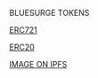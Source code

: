 BLUESURGE TOKENS

  [ERC721](https://rinkeby.etherscan.io/address/0x959f78Cd4403b902Bfdc9C0a8486C6C18Cae373b#code)
  
  [ERC20]()
  
  [IMAGE ON IPFS](https://ipfs.io/ipfs/QmabU2yfoxwW9jswySqp9XrUh7XRUvc3YjiuZ5KZ2o2zLq)
  
